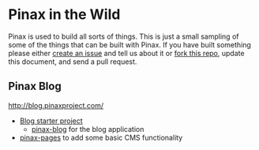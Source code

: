 # Pinax in the Wild

Pinax is used to build all sorts of things. This is just a small sampling of
some of the things that can be built with Pinax. If you have built something
please either [create an issue](https://github.com/pinax/pinax/issues/new)
and tell us about it or [fork this repo](https://github.com/pinax/pinax/issues#fork-destination-box),
update this document, and send a pull request.


## Pinax Blog

http://blog.pinaxproject.com/

* [Blog starter project](https://github.com/pinax/pinax-starter-projects#pinax-project-blog)
    * [pinax-blog](https://github.com/pinax/pinax-blog) for the blog application
* [pinax-pages](https://github.com/pinax/pinax-pages) to add some basic CMS functionality
